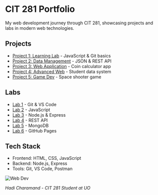 # CIT 281 Portfolio

My web development journey through CIT 281, showcasing projects and labs in modern web technologies.

## Projects
- [Project 1: Learning Lab](https://github.com/hadichar/cit281-p1) - JavaScript & Git basics
- [Project 2: Data Management](https://github.com/hadichar/cit281-p2) - JSON & REST API
- [Project 3: Web Application](https://github.com/hadichar/cit281-p3) - Coin calculator app
- [Project 4: Advanced Web](https://github.com/hadichar/cit281-p4) - Student data system
- [Project 5: Game Dev](https://github.com/hadichar/cit281-p5) - Space shooter game

## Labs
- [Lab 1](https://github.com/hadichar/cit281-p1) - Git & VS Code
- [Lab 2](https://github.com/hadichar/cit281-p2) - JavaScript
- [Lab 3](https://github.com/hadichar/cit281-p3) - Node.js & Express
- [Lab 4](https://github.com/hadichar/cit281-p4) - REST API
- [Lab 5](https://github.com/hadichar/cit281-p5) - MongoDB
- [Lab 6](https://github.com/hadichar/cit281-p6) - GitHub Pages

## Tech Stack
- Frontend: HTML, CSS, JavaScript
- Backend: Node.js, Express
- Tools: Git, VS Code, Postman

![Web Dev](https://images.unsplash.com/photo-1498050108023-c5249f4df085?ixlib=rb-1.2.1&auto=format&fit=crop&w=1350&q=80)

*Hadi Charamand - CIT 281 Student at UO* 